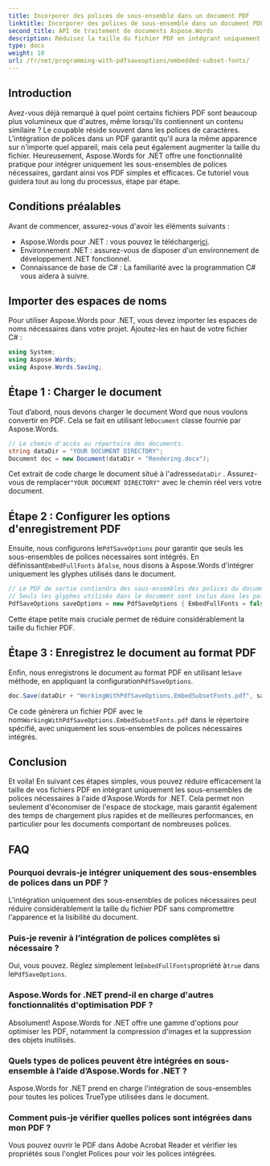 ```yaml
---
title: Incorporer des polices de sous-ensemble dans un document PDF
linktitle: Incorporer des polices de sous-ensemble dans un document PDF
second_title: API de traitement de documents Aspose.Words
description: Réduisez la taille du fichier PDF en intégrant uniquement les sous-ensembles de polices nécessaires à l’aide d’Aspose.Words for .NET. Suivez notre guide étape par étape pour optimiser efficacement vos PDF.
type: docs
weight: 10
url: /fr/net/programming-with-pdfsaveoptions/embedded-subset-fonts/
---
```

## Introduction

Avez-vous déjà remarqué à quel point certains fichiers PDF sont beaucoup plus volumineux que d'autres, même lorsqu'ils contiennent un contenu similaire ? Le coupable réside souvent dans les polices de caractères. L'intégration de polices dans un PDF garantit qu'il aura la même apparence sur n'importe quel appareil, mais cela peut également augmenter la taille du fichier. Heureusement, Aspose.Words for .NET offre une fonctionnalité pratique pour intégrer uniquement les sous-ensembles de polices nécessaires, gardant ainsi vos PDF simples et efficaces. Ce tutoriel vous guidera tout au long du processus, étape par étape.

## Conditions préalables

Avant de commencer, assurez-vous d'avoir les éléments suivants :

-  Aspose.Words pour .NET : vous pouvez le télécharger[ici](https://releases.aspose.com/words/net/).
- Environnement .NET : assurez-vous de disposer d'un environnement de développement .NET fonctionnel.
- Connaissance de base de C# : La familiarité avec la programmation C# vous aidera à suivre.

## Importer des espaces de noms

Pour utiliser Aspose.Words pour .NET, vous devez importer les espaces de noms nécessaires dans votre projet. Ajoutez-les en haut de votre fichier C# :

```csharp
using System;
using Aspose.Words;
using Aspose.Words.Saving;
```

## Étape 1 : Charger le document

 Tout d’abord, nous devons charger le document Word que nous voulons convertir en PDF. Cela se fait en utilisant le`Document` classe fournie par Aspose.Words.

```csharp
// Le chemin d'accès au répertoire des documents.
string dataDir = "YOUR DOCUMENT DIRECTORY";
Document doc = new Document(dataDir + "Rendering.docx");
```

 Cet extrait de code charge le document situé à l'adresse`dataDir` . Assurez-vous de remplacer`"YOUR DOCUMENT DIRECTORY"` avec le chemin réel vers votre document.

## Étape 2 : Configurer les options d'enregistrement PDF

 Ensuite, nous configurons le`PdfSaveOptions` pour garantir que seuls les sous-ensembles de polices nécessaires sont intégrés. En définissant`EmbedFullFonts` à`false`, nous disons à Aspose.Words d'intégrer uniquement les glyphes utilisés dans le document.

```csharp
// Le PDF de sortie contiendra des sous-ensembles des polices du document.
// Seuls les glyphes utilisés dans le document sont inclus dans les polices PDF.
PdfSaveOptions saveOptions = new PdfSaveOptions { EmbedFullFonts = false };
```

Cette étape petite mais cruciale permet de réduire considérablement la taille du fichier PDF.

## Étape 3 : Enregistrez le document au format PDF

 Enfin, nous enregistrons le document au format PDF en utilisant le`Save` méthode, en appliquant la configuration`PdfSaveOptions`.

```csharp
doc.Save(dataDir + "WorkingWithPdfSaveOptions.EmbedSubsetFonts.pdf", saveOptions);
```

 Ce code générera un fichier PDF avec le nom`WorkingWithPdfSaveOptions.EmbedSubsetFonts.pdf` dans le répertoire spécifié, avec uniquement les sous-ensembles de polices nécessaires intégrés.

## Conclusion

Et voila! En suivant ces étapes simples, vous pouvez réduire efficacement la taille de vos fichiers PDF en intégrant uniquement les sous-ensembles de polices nécessaires à l'aide d'Aspose.Words for .NET. Cela permet non seulement d'économiser de l'espace de stockage, mais garantit également des temps de chargement plus rapides et de meilleures performances, en particulier pour les documents comportant de nombreuses polices.

## FAQ

### Pourquoi devrais-je intégrer uniquement des sous-ensembles de polices dans un PDF ?
L'intégration uniquement des sous-ensembles de polices nécessaires peut réduire considérablement la taille du fichier PDF sans compromettre l'apparence et la lisibilité du document.

### Puis-je revenir à l’intégration de polices complètes si nécessaire ?
 Oui, vous pouvez. Réglez simplement le`EmbedFullFonts`propriété à`true` dans le`PdfSaveOptions`.

### Aspose.Words for .NET prend-il en charge d'autres fonctionnalités d'optimisation PDF ?
Absolument! Aspose.Words for .NET offre une gamme d'options pour optimiser les PDF, notamment la compression d'images et la suppression des objets inutilisés.

### Quels types de polices peuvent être intégrées en sous-ensemble à l’aide d’Aspose.Words for .NET ?
Aspose.Words for .NET prend en charge l'intégration de sous-ensembles pour toutes les polices TrueType utilisées dans le document.

### Comment puis-je vérifier quelles polices sont intégrées dans mon PDF ?
Vous pouvez ouvrir le PDF dans Adobe Acrobat Reader et vérifier les propriétés sous l'onglet Polices pour voir les polices intégrées.
